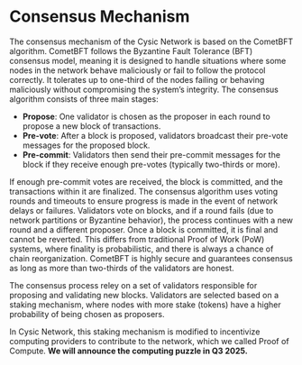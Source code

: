 # Consensus Mechanism

The consensus mechanism of the Cysic Network is based on the CometBFT algorithm. CometBFT follows the Byzantine Fault Tolerance (BFT) consensus model, meaning it is designed to handle situations where some nodes in the network behave maliciously or fail to follow the protocol correctly. It tolerates up to one-third of the nodes failing or behaving maliciously without compromising the system’s integrity. The consensus algorithm consists of three main stages:

* **Propose**: One validator is chosen as the proposer in each round to propose a new block of transactions.
* **Pre-vote**: After a block is proposed, validators broadcast their pre-vote messages for the proposed block.
* **Pre-commit**: Validators then send their pre-commit messages for the block if they receive enough pre-votes (typically two-thirds or more).

If enough pre-commit votes are received, the block is committed, and the transactions within it are finalized. The consensus algorithm uses voting rounds and timeouts to ensure progress is made in the event of network delays or failures. Validators vote on blocks, and if a round fails (due to network partitions or Byzantine behavior), the process continues with a new round and a different proposer. Once a block is committed, it is final and cannot be reverted. This differs from traditional Proof of Work (PoW) systems, where finality is probabilistic, and there is always a chance of chain reorganization. CometBFT is highly secure and guarantees consensus as long as more than two-thirds of the validators are honest.

The consensus process reley on a set of validators responsible for proposing and validating new blocks. Validators are selected based on a staking mechanism, where nodes with more stake (tokens) have a higher probability of being chosen as proposers.&#x20;



In Cysic Network, this staking mechanism is modified to incentivize computing providers to contribute to the network, which we called Proof of Compute. **We will announce the computing puzzle in Q3 2025.**
